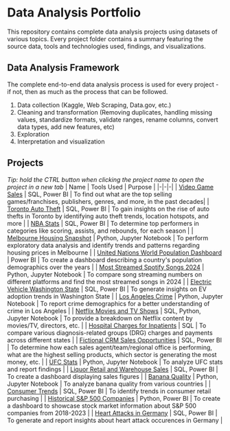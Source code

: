 # Data Analysis Portfolio
This repository contains complete data analysis projects using datasets of various topics. Every project folder contains a summary featuring the source data, tools and technologies used, findings, and visualizations. 

## Data Analysis Framework
The complete end-to-end data analysis process is used for every project - if not, then as much as the process that can be followed.
1. Data collection (Kaggle, Web Scraping, Data.gov, etc.)
2. Cleaning and transformation (Removing duplicates, handling missing values, standardize formats, validate ranges, rename columns, convert data types, add new features, etc)
3. Exploration
4. Interpretation and visualization 

## Projects
*Tip: hold the CTRL button when clicking the project name to open the project in a new tab*
| Name | Tools Used | Purpose |
|-|-|-|
| [Video Game Sales](https://github.com/CarlosCapili/Data-Analysis-Portfolio/tree/main/VideoGame_Sales-Analysis) | SQL, Power BI | To find out what are the top selling games/franchises, publishers, genres, and more, in the past decades| 
| [Toronto Auto Theft](https://github.com/CarlosCapili/Data-Analysis-Portfolio/tree/main/Toronto_AutoTheft-Analysis) | SQL, Power BI | To gain insights on the rise of auto thefts in Toronto by identifying auto theft trends, location hotspots, and more |
| [NBA Stats](https://github.com/CarlosCapili/Data-Analysis-Portfolio/tree/main/NBA_player_stat-Analysis) | SQL, Power BI | To determine top performers in categories like scoring, assists, and rebounds, for each season |
| [Melbourne Housing Snapshot](https://github.com/CarlosCapili/Data-Analysis-Portfolio/tree/main/Melbourne_Housing_Snapshot-Analysis) | Python, Jupyter Notebook | To perform exploratory data analysis and identify trends and patterns regarding housing prices in Melbourne | 
| [United Nations World Population Dashboard](https://github.com/CarlosCapili/Data-Analysis-Portfolio/tree/main/United_Nations_Population) | Power BI | To create a dashboard describing a country's population demographics over the years |
| [Most Streamed Spotify Songs 2024](https://github.com/CarlosCapili/Data-Analysis-Portfolio/tree/main/Most%20Streamed%20Spotify%20Songs%202024) | Python, Jupyter Notebook | To compare song streaming numbers on different platforms and find the most streamed songs in 2024 |
| [Electric Vehicle Washington State](https://github.com/CarlosCapili/Data-Analysis-Portfolio/tree/main/Electric%20Vehicle%20Washington%20State) |  SQL, Power BI | To generate insights on EV adoption trends in Washington State | 
| [Los Angeles Crime](https://github.com/CarlosCapili/Data-Analysis-Portfolio/tree/main/Los%20Angeles%20Crime) | Python, Jupyter Notebook | To report crime demographics for a better understanding of crime in Los Angeles |
| [Netflix Movies and TV Shows](https://github.com/CarlosCapili/Data-Analysis-Portfolio/tree/main/Netflix%20Movies%20and%20TV%20Shows) | SQL, Python, Jupyter Notebook | To provide a breakdown on Netflix content by movies/TV, directors, etc. |
| [Hospital Charges for Inpatients](https://github.com/CarlosCapili/Data-Analysis-Portfolio/tree/main/Hospital%20Charges%20for%20Inpatients) | SQL | To compare various diagnosis-related groups (DRG) charges and payments across different states | 
| [Fictional CRM Sales Opportunities](https://github.com/CarlosCapili/Data-Analysis-Portfolio/tree/main/Fictional%20CRM%20Sales%20Opportunities) | SQL, Power BI | To determine how each sales agent/team/regional office is performing, what are the highest selling products, which sector is generating the most money, etc. | 
| [UFC Stats](https://github.com/CarlosCapili/Data-Analysis-Portfolio/tree/main/UFC%20Stats) | Python, Jupyter Notebook | To analyze UFC stats and report findings | 
| [Liquor Retail and Warehouse Sales](https://github.com/CarlosCapili/Data-Analysis-Portfolio/tree/main/Liquor%20Retail%20and%20Warehouse%20Sales) | SQL, Power BI | To create a dashboard displaying sales figures |
| [Banana Quality](https://github.com/CarlosCapili/Data-Analysis-Portfolio/tree/main/Banana%20Quality) | Python, Jupyter Notebook | To analyze banana quality from various countries | 
| [Consumer Trends](https://github.com/CarlosCapili/Data-Analysis-Portfolio/tree/main/Consumer%20Shopping%20Trends) | SQL, Power BI | To identify trends in consumer retail purchasing | 
| [Historical S&P 500 Companies](https://github.com/CarlosCapili/Data-Analysis-Portfolio/tree/main/Historical%20S%26P%20500%20Stock%20Market) | Python, Power BI | To create a dashboard to showcase stock market information about S&P 500 companies from 2018-2023 |
| [Heart Attacks in Germany](https://github.com/CarlosCapili/Data-Analysis-Portfolio/tree/main/Heart%20Attacks%20in%20Germany) | SQL, Power BI | To generate and report insights about heart attack occurences in Germany |
